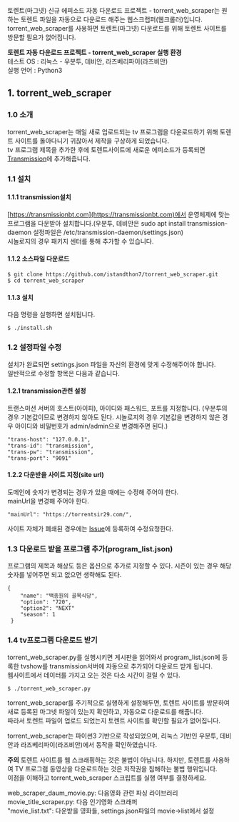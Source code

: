 토렌트(마그넷) 신규 에피소드 자동 다운로드 프로젝트 - torrent_web_scraper는 원하는 토렌트 파일을 자동으로 다운로드 해주는 웹스크랩퍼(웹크롤러)입니다.  
torrent_web_scraper를 사용하면 토렌트(마그넷) 다운로드를 위해 토렌트 사이트를 방문할 필요가 없어집니다.  

**토렌트 자동 다운로드 프로젝트 - torrent_web_scraper 실행 환경**  
테스트 OS : 리눅스 - 우분투, 데비안, 라즈베리파이(라즈비안)   
실행 언어 : Python3

## 1. torrent_web_scraper
### 1.0 소개
torrent_web_scraper는 매일 새로 업로드되는 tv 프로그램을 다운로드하기 위해 토렌트 사이트를 돌아다니기 귀찮아서 제작을 구상하게 되었습니다.  
tv 프로그램 제목을 추가한 후에 토렌트사이트에 새로운 에피소드가 등록되면 [Transmission](https://transmissionbt.com)에 추가해줍니다.  

### 1.1 설치
#### 1.1.1 transmission설치
[https://transmissionbt.com](https://transmissionbt.com)에서 운영체제에 맞는 프로그램을 다운받아 설치합니다.(우분투, 데비안은 sudo apt install transmission-daemon 설정파일은  /etc/transmission-daemon/settings.json)  
시놀로지의 경우 패키지 센터를 통해 추가할 수 있습니다.  

#### 1.1.2 소스파일 다운로드
    $ git clone https://github.com/istandthon7/torrent_web_scraper.git
    $ cd torrent_web_scraper
#### 1.1.3 설치 
다음 명령을 실행하면 설치됩니다.  

    $ ./install.sh
### 1.2 설정파일 수정
설치가 완료되면 settings.json 파일을 자신의 환경에 맞게 수정해주어야 합니다.  
일반적으로 수정할 항목은 다음과 같습니다.  
#### 1.2.1 transmission관련 설정  
트랜스미션 서버의 호스트(아이피), 아이디와 패스워드, 포트를 지정합니다. (우분투의 경우 기본값이므로 변경하지 않아도 된다. 시놀로지의 경우 기본값을 변경하지 않은 경우 아이디와 비밀번호가 admin/admin으로 변경해주면 된다.)

    "trans-host": "127.0.0.1",
    "trans-id": "transmission",
    "trans-pw": "transmission",
    "trans-port": "9091"
#### 1.2.2 다운받을 사이트 지정(site url) 
도메인에 숫자가 변경되는 경우가 있을 때에는 수정해 주어야 한다.  
mainUrl을 변경해 주어야 한다.

    "mainUrl": "https://torrentsir29.com/",
사이트 자체가 폐쇄된 경우에는 [Issue](https://github.com/istandthon7/torrent_web_scraper/issues)에 등록하여 수정요청한다.   

### 1.3 다운로드 받을 프로그램 추가(program_list.json)
프로그램의 제목과 해상도 등은 옵션으로 추가로 지정할 수 있다. 시즌이 있는 경우 해당 숫자를 넣어주면 되고 없으면 생략해도 된다.

    {
        "name": "백종원의 골목식당",
        "option": "720",
        "option2": "NEXT"
        "season": 1
     }
### 1.4 tv프로그램 다운로드 받기
torrent_web_scraper.py를 실행시키면 게시판을 읽어와서 program_list.json에 등록한 tvshow를 transmission서버에 자동으로 추가되어 다운로드 받게 됩니다.  
웹사이트에서 데이터를 가지고 오는 것은 다소 시간이 걸릴 수 있다. 

    $ ./torrent_web_scraper.py

torrent_web_scraper를 주기적으로 실행하게 설정해두면, 토렌트 사이트를 방문하여 새로 등록된 마그넷 파일이 있는지 확인하고, 자동으로 다운로드를 해줍니다.  
따라서 토렌트 파일이 업로드 되었는지 토렌트 사이트를 확인할 필요가 없어집니다.  

torrent_web_scraper는 파이썬3 기반으로 작성되었으며, 리눅스 기반인 우분투, 데비안과 라즈베리파이(라즈비안)에서 동작을 확인하였습니다.  

**주의** 토렌트 사이트를 웹 스크래핑하는 것은 불법이 아닙니다. 하지만, 토렌트를 사용하여 TV 프로그램 동영상을 다운로드하는 것은 저작권을 침해하는 불법 행위입니다.  
이점을 이해하고 torrent_web_scraper 스크립트를 실행 여부를 결정하세요.  

web_scraper_daum_movie.py: 다음영화 관련 파싱 라이브러리  
movie_title_scraper.py: 다음 인기영화 스크래퍼  
"movie_list.txt": 다운받을 영화들, settings.json파일의 movie->list에서 설정     
